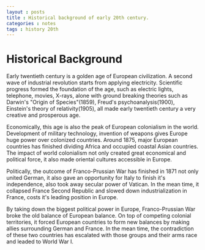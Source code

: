 ```yaml
---
layout : posts
title : Historical background of early 20th century.
categories : notes
tags : history 20th
---
```


# Historical Background #


Early twentieth century is a golden age of European civilization.  A second wave of industrial revolution starts from applying electricity.  Scientific progress formed the foundation of the age, such as electric lights, telephone, movies, X-rays, alone with ground breaking theories such as Darwin's "Origin of Species"(1859), Freud's psychoanalysis(1900), Einstein's theory of relativity(1905), all made early twentieth century a very creative and prosperous age.

Economically, this age is also the peak of European colonialism in the world.  Development of military technology, invention of weapons gives Europe huge power over colonized countries.  Around 1875, major European countries has finished dividing Africa and occupied coastal Asian countries.  The impact of world colonialism not only created great economical and political force, it also made oriental cultures accessible in Europe.

Politically, the outcome of Franco-Prussian War has finished in 1871 not only united German, it also gave an opportunity for Italy to finish it's independence, also took away secular power of Vatican.  In the mean time, it collapsed France Second Republic and slowed down industrialization in France, costs it's leading position in Europe.  

By taking down the biggest political power in Europe, Franco-Prussian War broke the old balance of European balance.  On top of competing colonial territories, it forced European countries to form new balances by making allies surrounding German and France.  In the mean time, the contradiction of these two countries has escalated with those groups and their arms race and leaded to World War I.